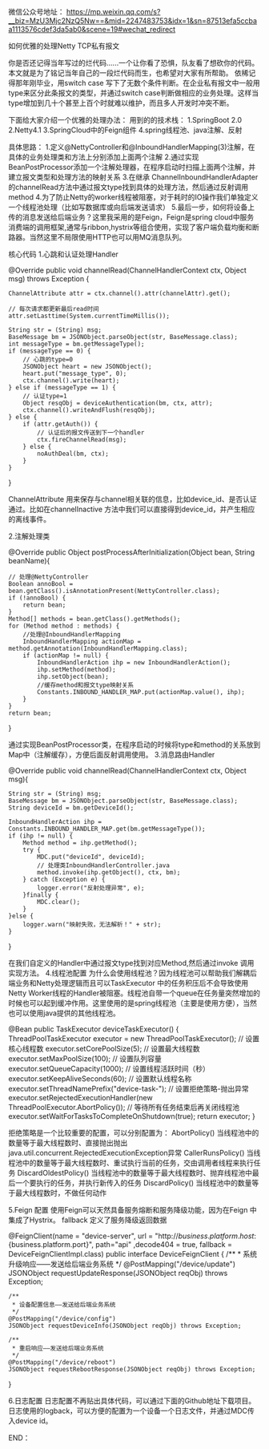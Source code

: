 微信公众号地址：
https://mp.weixin.qq.com/s?__biz=MzU3Mjc2NzQ5Nw==&mid=2247483753&idx=1&sn=87513efa5ccbaa1113576cdef3da5ab0&scene=19#wechat_redirect


如何优雅的处理Netty TCP私有报文

你是否还记得当年写过的烂代码......一个让你看了恐惧，队友看了想砍你的代码。本文就是为了铭记当年自己的一段烂代码而生，也希望对大家有所帮助。
依稀记得那年刚毕业，用switch case 写下了无数个条件判断。在企业私有报文中一般用type来区分此条报文的类型，并通过switch case判断做相应的业务处理。这样当type增加到几十个甚至上百个时就难以维护，而且多人开发时冲突不断。

下面给大家介绍一个优雅的处理办法：
用到的的技术栈：
1.SpringBoot 2.0
2.Netty4.1
3.SpringCloud中的Feign组件
4.spring线程池、java注解、反射

具体思路：
1.定义@NettyController和@InboundHandlerMapping(3)注解，在具体的业务处理类和方法上分别添加上面两个注解
2.通过实现BeanPostProcessor添加一个注解处理器，在程序启动时扫描上面两个注解，并建立报文类型和处理方法的映射关系
3.在继承 ChannelInboundHandlerAdapter的channelRead方法中通过报文type找到具体的处理方法，然后通过反射调用method
4.为了防止Netty的worker线程被阻塞，对于耗时的IO操作我们单独定义一个线程池处理（比如写数据库或向后端发送请求）
5.最后一步，如何将设备上传的消息发送给后端业务？这里我采用的是Feign，Feign是spring cloud中服务消费端的调用框架,通常与ribbon,hystrix等组合使用，实现了客户端负载均衡和断路器。当然这里不局限使用HTTP也可以用MQ消息队列。

核心代码
1.心跳和认证处理Handler

@Override
public void channelRead(ChannelHandlerContext ctx, Object msg) throws Exception {

	ChannelAttribute attr = ctx.channel().attr(channelAttr).get();
	
	// 每次请求都更新最后read时间
	attr.setLasttime(System.currentTimeMillis());

	String str = (String) msg;
	BaseMessage bm = JSONObject.parseObject(str, BaseMessage.class);
	int messageType = bm.getMessageType();
	if (messageType == 0) {
		// 心跳的type=0
		JSONObject heart = new JSONObject();
		heart.put("message_type", 0);
		ctx.channel().write(heart);
	} else if (messageType == 1) {
		// 认证type=1
		Object resqObj = deviceAuthentication(bm, ctx, attr);
		ctx.channel().writeAndFlush(resqObj);
	} else {
		if (attr.getAuth()) {
			// 认证后的报文传送到下一个handler
			ctx.fireChannelRead(msg);
		} else {
			noAuthDeal(bm, ctx);
		}
	}
}

 
ChannelAttribute 用来保存与channel相关联的信息，比如device_id、是否认证通过。比如在channelInactive 方法中我们可以直接得到device_id，并产生相应的离线事件。

2.注解处理类

@Override
public Object postProcessAfterInitialization(Object bean, String beanName){

	// 处理@NettyController
	Boolean annoBool = bean.getClass().isAnnotationPresent(NettyController.class);
	if (!annoBool) {
		return bean;
	}
	Method[] methods = bean.getClass().getMethods();
	for (Method method : methods) {
		//处理@InboundHandlerMapping
		InboundHandlerMapping actionMap = method.getAnnotation(InboundHandlerMapping.class);
		if (actionMap != null) {
			InboundHandlerAction ihp = new InboundHandlerAction();
			ihp.setMethod(method);
			ihp.setObject(bean);
			//缓存method和报文type映射关系
			Constants.INBOUND_HANDLER_MAP.put(actionMap.value(), ihp);
		}
	}
	return bean;
}

通过实现BeanPostProcessor类，在程序启动的时候将type和method的关系放到Map中（注解缓存），方便后面反射调用使用。
3.消息路由Handler

@Override
public void channelRead(ChannelHandlerContext ctx, Object msg){

	String str = (String) msg;
	BaseMessage bm = JSONObject.parseObject(str, BaseMessage.class);
	String deviceId = bm.getDeviceId();

	InboundHandlerAction ihp = Constants.INBOUND_HANDLER_MAP.get(bm.getMessageType());
	if (ihp != null) {
		Method method = ihp.getMethod();
		try {
			MDC.put("deviceId", deviceId);
			// 处理类InboundHandlerController.java
			method.invoke(ihp.getObject(), ctx, bm);
		} catch (Exception e) {
			logger.error("反射处理异常", e);
		}finally {
			MDC.clear();
		}
	}else {
		logger.warn("映射失败，无法解析！" + str);
	}
}

在我们自定义的Handler中通过报文type找到对应Method,然后通过invoke 调用实现方法。
4.线程池配置
为什么会使用线程池？因为线程池可以帮助我们解耦后端业务和Netty处理逻辑而且可以TaskExecutor 中的任务积压后不会导致使用Netty Worker线程的Handler被阻塞。线程池自带一个queue在任务量突然增加的时候也可以起到缓冲作用。这里使用的是spring线程池（主要是使用方便），当然也可以使用java提供的其他线程池。

@Bean
public TaskExecutor deviceTaskExecutor() {
	ThreadPoolTaskExecutor executor = new ThreadPoolTaskExecutor();
	// 设置核心线程数
	executor.setCorePoolSize(5);
	// 设置最大线程数
	executor.setMaxPoolSize(100);
	// 设置队列容量
	executor.setQueueCapacity(1000);
	// 设置线程活跃时间（秒）
	executor.setKeepAliveSeconds(60);
	// 设置默认线程名称
	executor.setThreadNamePrefix("device-task-");
	// 设置拒绝策略-抛出异常
	executor.setRejectedExecutionHandler(new ThreadPoolExecutor.AbortPolicy());
	// 等待所有任务结束后再关闭线程池
	executor.setWaitForTasksToCompleteOnShutdown(true);
	return executor;
}

拒绝策略是一个比较重要的配置，可以分别配置为：
AbortPolicy() 当线程池中的数量等于最大线程数时、直接抛出抛出java.util.concurrent.RejectedExecutionException异常
CallerRunsPolicy() 当线程池中的数量等于最大线程数时、重试执行当前的任务，交由调用者线程来执行任务
DiscardOldestPolicy() 当线程池中的数量等于最大线程数时、抛弃线程池中最后一个要执行的任务，并执行新传入的任务
DiscardPolicy() 当线程池中的数量等于最大线程数时，不做任何动作

5.Feign 配置
使用Feign可以天然具备服务熔断和服务降级功能，因为在Feign 中集成了Hystrix。
fallback 定义了服务降级返回数据

@FeignClient(name = "device-server", url = "http://${business.platform.host}:${business.platform.port}", path="api" ,decode404 = true, fallback = DeviceFeignClientImpl.class)
public interface DeviceFeignClient {
	/**
	 * 系统升级响应——发送给后端业务系统
	 */
    @PostMapping("/device/update")
    JSONObject requestUpdateResponse(JSONObject reqObj) throws Exception;
    
    /**
     * 设备配置信息——发送给后端业务系统
     */
    @PostMapping("/device/config")
    JSONObject requestDeviceInfo(JSONObject reqObj) throws Exception;
    
    /**
     * 重启响应——发送给后端业务系统
     */
    @PostMapping("/device/reboot")
    JSONObject requestRebootResponse(JSONObject reqObj) throws Exception;
    
}

6.日志配置
日志配置不再贴出具体代码，可以通过下面的Github地址下载项目。
日志使用的logback，可以方便的配置为一个设备一个日志文件，并通过MDC传入device id。

END：

